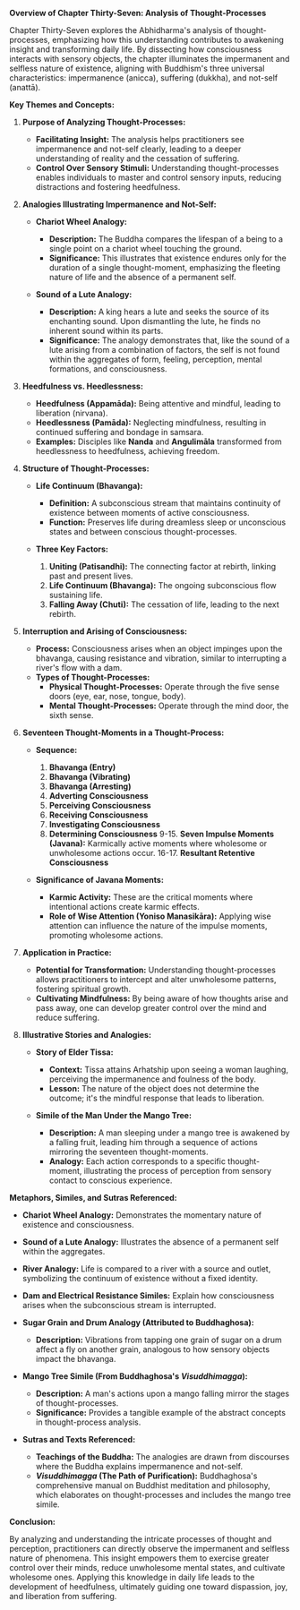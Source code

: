 **Overview of Chapter Thirty-Seven: Analysis of Thought-Processes**

Chapter Thirty-Seven explores the Abhidharma's analysis of thought-processes, emphasizing how this understanding contributes to awakening insight and transforming daily life. By dissecting how consciousness interacts with sensory objects, the chapter illuminates the impermanent and selfless nature of existence, aligning with Buddhism's three universal characteristics: impermanence (anicca), suffering (dukkha), and not-self (anattā).

**Key Themes and Concepts:**

1. **Purpose of Analyzing Thought-Processes:**
   - **Facilitating Insight:** The analysis helps practitioners see impermanence and not-self clearly, leading to a deeper understanding of reality and the cessation of suffering.
   - **Control Over Sensory Stimuli:** Understanding thought-processes enables individuals to master and control sensory inputs, reducing distractions and fostering heedfulness.

2. **Analogies Illustrating Impermanence and Not-Self:**

   - **Chariot Wheel Analogy:**
     - **Description:** The Buddha compares the lifespan of a being to a single point on a chariot wheel touching the ground.
     - **Significance:** This illustrates that existence endures only for the duration of a single thought-moment, emphasizing the fleeting nature of life and the absence of a permanent self.

   - **Sound of a Lute Analogy:**
     - **Description:** A king hears a lute and seeks the source of its enchanting sound. Upon dismantling the lute, he finds no inherent sound within its parts.
     - **Significance:** The analogy demonstrates that, like the sound of a lute arising from a combination of factors, the self is not found within the aggregates of form, feeling, perception, mental formations, and consciousness.

3. **Heedfulness vs. Heedlessness:**
   - **Heedfulness (Appamāda):** Being attentive and mindful, leading to liberation (nirvana).
   - **Heedlessness (Pamāda):** Neglecting mindfulness, resulting in continued suffering and bondage in samsara.
   - **Examples:** Disciples like **Nanda** and **Angulimāla** transformed from heedlessness to heedfulness, achieving freedom.

4. **Structure of Thought-Processes:**

   - **Life Continuum (Bhavanga):**
     - **Definition:** A subconscious stream that maintains continuity of existence between moments of active consciousness.
     - **Function:** Preserves life during dreamless sleep or unconscious states and between conscious thought-processes.

   - **Three Key Factors:**
     1. **Uniting (Patisandhi):** The connecting factor at rebirth, linking past and present lives.
     2. **Life Continuum (Bhavanga):** The ongoing subconscious flow sustaining life.
     3. **Falling Away (Chuti):** The cessation of life, leading to the next rebirth.

5. **Interruption and Arising of Consciousness:**
   - **Process:** Consciousness arises when an object impinges upon the bhavanga, causing resistance and vibration, similar to interrupting a river's flow with a dam.
   - **Types of Thought-Processes:**
     - **Physical Thought-Processes:** Operate through the five sense doors (eye, ear, nose, tongue, body).
     - **Mental Thought-Processes:** Operate through the mind door, the sixth sense.

6. **Seventeen Thought-Moments in a Thought-Process:**

   - **Sequence:**
     1. **Bhavanga (Entry)**
     2. **Bhavanga (Vibrating)**
     3. **Bhavanga (Arresting)**
     4. **Adverting Consciousness**
     5. **Perceiving Consciousness**
     6. **Receiving Consciousness**
     7. **Investigating Consciousness**
     8. **Determining Consciousness**
     9-15. **Seven Impulse Moments (Javana):** Karmically active moments where wholesome or unwholesome actions occur.
     16-17. **Resultant Retentive Consciousness**

   - **Significance of Javana Moments:**
     - **Karmic Activity:** These are the critical moments where intentional actions create karmic effects.
     - **Role of Wise Attention (Yoniso Manasikāra):** Applying wise attention can influence the nature of the impulse moments, promoting wholesome actions.

7. **Application in Practice:**

   - **Potential for Transformation:** Understanding thought-processes allows practitioners to intercept and alter unwholesome patterns, fostering spiritual growth.
   - **Cultivating Mindfulness:** By being aware of how thoughts arise and pass away, one can develop greater control over the mind and reduce suffering.

8. **Illustrative Stories and Analogies:**

   - **Story of Elder Tissa:**
     - **Context:** Tissa attains Arhatship upon seeing a woman laughing, perceiving the impermanence and foulness of the body.
     - **Lesson:** The nature of the object does not determine the outcome; it's the mindful response that leads to liberation.

   - **Simile of the Man Under the Mango Tree:**
     - **Description:** A man sleeping under a mango tree is awakened by a falling fruit, leading him through a sequence of actions mirroring the seventeen thought-moments.
     - **Analogy:** Each action corresponds to a specific thought-moment, illustrating the process of perception from sensory contact to conscious experience.

**Metaphors, Similes, and Sutras Referenced:**

- **Chariot Wheel Analogy:** Demonstrates the momentary nature of existence and consciousness.
- **Sound of a Lute Analogy:** Illustrates the absence of a permanent self within the aggregates.
- **River Analogy:** Life is compared to a river with a source and outlet, symbolizing the continuum of existence without a fixed identity.
- **Dam and Electrical Resistance Similes:** Explain how consciousness arises when the subconscious stream is interrupted.
- **Sugar Grain and Drum Analogy (Attributed to Buddhaghosa):**
  - **Description:** Vibrations from tapping one grain of sugar on a drum affect a fly on another grain, analogous to how sensory objects impact the bhavanga.
- **Mango Tree Simile (From Buddhaghosa's *Visuddhimagga*):**
  - **Description:** A man's actions upon a mango falling mirror the stages of thought-processes.
  - **Significance:** Provides a tangible example of the abstract concepts in thought-process analysis.

- **Sutras and Texts Referenced:**
  - **Teachings of the Buddha:** The analogies are drawn from discourses where the Buddha explains impermanence and not-self.
  - ***Visuddhimagga* (The Path of Purification):** Buddhaghosa's comprehensive manual on Buddhist meditation and philosophy, which elaborates on thought-processes and includes the mango tree simile.

**Conclusion:**

By analyzing and understanding the intricate processes of thought and perception, practitioners can directly observe the impermanent and selfless nature of phenomena. This insight empowers them to exercise greater control over their minds, reduce unwholesome mental states, and cultivate wholesome ones. Applying this knowledge in daily life leads to the development of heedfulness, ultimately guiding one toward dispassion, joy, and liberation from suffering.
